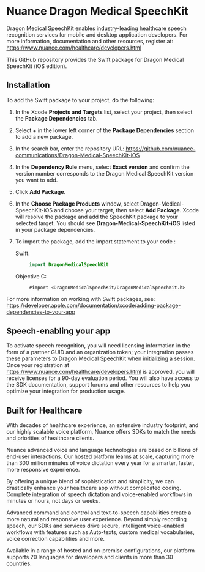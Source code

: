 # Nuance Dragon Medical SpeechKit
Dragon Medical SpeechKit enables industry-leading healthcare speech recognition services for mobile and desktop application developers. For more information, documentation and other resources, register at: https://www.nuance.com/healthcare/developers.html

This GitHub repository provides the Swift package for Dragon Medical SpeechKit (iOS edition).

## Installation
To add the Swift package to your project, do the following:
1. In the Xcode **Projects and Targets** list, select your project, then select the **Package Dependencies** tab.
2. Select + in the lower left corner of the **Package Dependencies** section to add a new package.
3. In the search bar, enter the repository URL: https://github.com/nuance-communications/Dragon-Medical-SpeechKit-iOS
4. In the **Dependency Rule** menu, select **Exact version** and confirm the version number corresponds to the Dragon Medical SpeechKit version you want to add.
5. Click **Add Package**.
6. In the **Choose Package Products** window, select Dragon-Medical-SpeechKit-iOS and choose your target, then select **Add Package**. Xcode will resolve the package and add the SpeechKit package to your selected target. You should see **Dragon-Medical-SpeechKit-iOS** listed in your package dependencies.
7. To import the package, add the import statement to your code :

   Swift:
   ```swift
        import DragonMedicalSpeechKit
   ```
   Objective C:
   ```objc
        #import <DragonMedicalSpeechKit/DragonMedicalSpeechKit.h>
   ```

For more information on working with Swift packages, see: https://developer.apple.com/documentation/xcode/adding-package-dependencies-to-your-app

## Speech-enabling your app
To activate speech recognition, you will need licensing information in the form of a partner GUID and an organization token; your integration passes these parameters to Dragon Medical SpeechKit when initializing a session. Once your registration at https://www.nuance.com/healthcare/developers.html is approved, you will receive licenses for a 90-day evaluation period. You will also have access to the SDK documentation, support forums and other resources to help you optimize your integration for production usage.

## Built for Healthcare

With decades of healthcare experience, an extensive industry footprint, and our highly scalable voice platform, Nuance offers SDKs to match the needs and priorities of healthcare clients.

Nuance advanced voice and language technologies are based on billions of end-user interactions. Our hosted platform learns at scale, capturing more than 300 million minutes of voice dictation every year for a smarter, faster, more responsive experience.

By offering a unique blend of sophistication and simplicity, we can drastically enhance your healthcare app without complicated coding. Complete integration of speech dictation and voice-enabled workflows in minutes or hours, not days or weeks.

Advanced command and control and text-to-speech capabilities create a more natural and responsive user experience. Beyond simply recording speech, our SDKs and services drive secure, intelligent voice-enabled workflows with features such as Auto-texts, custom medical vocabularies, voice correction capabilities and more.

Available in a range of hosted and on-premise configurations, our platform supports 20 languages for developers and clients in more than 30 countries.
